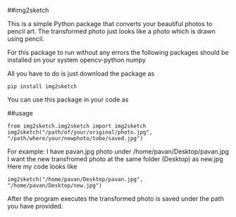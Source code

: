 ##img2sketch

This is a simple Python package that converts your beautiful photos to
pencil art. The transformed photo just looks like a photo which is drawn using pencil.

For this package to run without any errors the following packages should be installed on your system
opencv-python
numpy

All you have to do is just download the package as 
	
	pip install img2sketch

You can use this package in your code as

##usage
	
	from img2sketch.img2sketch import img2sketch
	img2sketch("/path/of/your/original/photo.jpg", "/path/where/your/newphoto/tobe/saved.jpg")

For example:
I have pavan.jpg photo under /home/pavan/Desktop/pavan.jpg 
I want the new transfromed photo at the same folder (Desktop) as new.jpg
Here my code looks like

	img2sketch("/home/pavan/Desktop/pavan.jpg", "/home/pavan/Desktop/new.jpg")

After the program executes the transformed photo is saved under the path you have provided.
